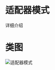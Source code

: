 # 适配器模式
详细介绍
# 类图
![适配器模式](https://github.com/elvinzeng/java-design-pattern-samples/raw/master/adapter/diagrams/adapter.png "adapter")
